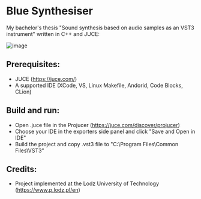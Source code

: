 # Blue Synthesiser
My bachelor's thesis "Sound synthesis based on audio samples as an VST3 instrument" written in C++ and JUCE:

![image](https://user-images.githubusercontent.com/62397363/79278180-8428df80-7eab-11ea-978e-976abcbf1bd9.png)

## Prerequisites:
- JUCE (https://juce.com/)
- A supported IDE (XCode, VS, Linux Makefile, Andorid, Code Blocks, CLion)

## Build and run:
- Open .juce file in the Projucer (https://juce.com/discover/projucer)
- Choose your IDE in the exporters side panel and click "Save and Open in IDE"
- Build the project and copy .vst3 file to "C:\Program Files\Common Files\VST3"

## Credits:
- Project implemented at the Lodz University of Technology (https://www.p.lodz.pl/en)
